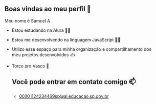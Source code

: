 ## Boas vindas ao meu perfil 💢
Meu nome é Samuel A

- Estou estudando na Alura 👨‍🎓
- Estou me desenvolvendo na linguagem JavaScript 👨‍💻
- Utilizo esse espaço para minha organização e compartilhamento dos meu projetos desenvolvidos ✍
- Torço pro Vasco 💢

  ## Você pode entrar em contato comigo 📫
  - 00001124234469sp@al.educacao.sp.gov.br
